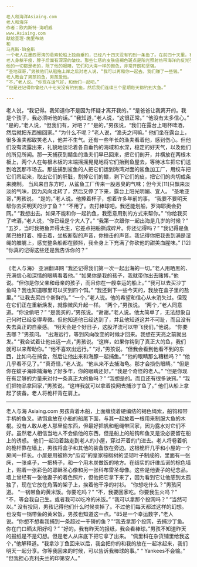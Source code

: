 ```yaml
---

老人和海洋Asiaing.com
老人和海洋
作者：欧内斯特·海明威
www.Asiaing.com
献给查理·施里布纳
和
马克斯·珀金斯
一个老人在墨西哥湾的悬索轮船上独自垂钓，已经八十四天没有钓到一条鱼了。在前四十天里，有个男孩一直陪在他身边。但是，四十天没有鱼之后，男孩的父母告诉他，这个老人现在已经彻底倒霉，是最不幸的salao，于是男孩按照他们的吩咐，换了一条船，第一周就钓到了三条大鱼。老人每天草草归来的样子让男孩觉得很难受，他总是去帮他搬运蜷缩的鱼线、鱼叉和绕在桅杆上的帆。那条帆用面粉袋做了补丁，卷起来看起来像这背没垮的失败的旗帜。
老人身躯干瘦，脖子后面有深深的皱纹。那些仁慈的皮肤癌褐色斑点是阳光照射热带海洋的反光引起的。斑点从他的脸两侧一直延伸到下颚，手上有处理重鱼绳子时留下的深深疤痕。但是这些疤痕早已经不新鲜了，和无鱼的沙漠一样古老。
他的一切都是老的，除了他的眼睛，它们和大海一样的颜色，非常开朗和坚强。
“圣地亚哥，”男孩他们从船拖上岸之后对老人说，“我可以再和你一起去。我们赚了一些钱。”
老人教会了男孩钓鱼，男孩爱他。
“不，”老人说。“你现在运气好，和他们一起吧。”
“但是还记得你曾经八十七天没有钓到鱼，然后我们连续三个星期每天都钓到大鱼。”

---
```


老人说，“我记得。我知道你不是因为怀疑才离开我的。”
“是爸爸让我离开的。我是个孩子，我必须听他的话。”
“我知道，”老人说，“这很正常。”
“他没有太多信心。”
“是的，”老人说，“但我们有，对吧？”
“是的，”男孩说，“我们在露台上喝杯啤酒，然后就把东西搬回家。”
“为什么不呢？”老人说，“渔夫之间嘛。”
他们坐在露台上，很多渔夫都取笑老人，他并不生气。还有一些年长的渔夫看着他，感到伤心。但他们没有流露出来，礼貌地谈论着各自垂钓的海域和水深，稳定的好天气，以及他们的所见所闻。那一天捕获到鲭鱼的渔夫们早已回来，把它们剖开，并横放在两根木板上，两个人在每根木板的末端摇摇晃晃地将它们抬到鱼屋去，等待冰车把它们送到哈瓦那市场去。那些捕到鲨鱼的人把它们运到海湾对面的鲨鱼加工厂，用绞车把它们吊起来，取出它们的肝脏，割掉它们的鳍，剥下它们的皮，把它们的肉切成条来腌制。
当风来自东方时，从鲨鱼工厂传来一股恶臭的气味；但今天[11]只飘来淡淡的气味，因为风向北转了，然后又停了下来，露台上阳光明媚、宜人。
“圣地亚哥，”男孩说。
“是的，”老人说。他捧着杯子，想着许多年前的事。
“我要不要明天帮你去买明天的沙丁鱼？”
“不用了。去打棒球吧。我还能划船，罗海耶奥会扔网。”
“我想出去。如果不能和你一起钓鱼，我愿意用别的方式来帮你。”
“你给我买了啤酒，”老人说，“你已经是个大人了。”
“我第一次跟你一起出海是几岁的时候？”
“五岁，当时我把鱼弄得太生，它差点把船撕成碎片。你还记得吗？”
“我记得是鱼尾巴拍打着、撞击着，坐板断裂的声音，你捶击的声音。我记得你把我丢到满是湿绳的艏艉上，感觉整条船都在颤抖，我全身上下充满了你砍他的甜美血腥味。”
[12] “你真的记得这些还是我告诉你的？”

---

《老人与海》 亚洲翻译网
“我还记得我们第一次一起出海的一切。”老人用晒黑的、充满信心和深情的眼睛看着他。”
“如果你是我的孩子，我就带你出去赌博，”他说。“但你是你父亲和母亲的孩子，而且你在一艘幸运的船上。”
“我可以去买沙丁鱼吗？我也知道哪里可以买到四个饵。”
“我还剩下一些今天的，我放在盒子里的盐里。”
“让我去买四个新鲜的。”
“一个，”老人说。他的希望和信心从未消失过。但现在它们正在重新焕发，就像微风升起一样。
“两个，”男孩说。
“两个，”老人同意道。“你没偷吧？”
“是我买的，”男孩说。“谢谢。”老人说。他太简单了，无法想象自己何时已经变得卑微。但他知道他已经达到了，并且他知道这并不可耻，而且没有失去真正的自豪感。
“明天会是个好日子，这股洋流可以带飞我们，”他说。
“你要去哪？”男孩问。
“出海远行，等到风向改变的时候才回来。我想在天亮之前就出发。”
“我会试着让他出远一点，”男孩说。“这样，如果你钩到了真正大的鱼，我们就可以来帮助你。”
“他不喜欢出远行。”
“对，”男孩说。“但我会看到他看不到的东西，比如鸟在捕食，然后让他出来和海豚一起捕鱼。”
“他的眼睛那么糟糕吗？”
“他几乎看不见了。”
“真奇怪，”老人说。“他从来不去捕海龟。那才会损伤眼睛。”
“但是你在蚊子海岸捕海龟了好多年，你的眼睛还好。”
“我是个奇怪的老人。”
“但是你现在有足够的力量来对付一条真正大的鱼吗？”
“我想是的。而且还有很多诀窍。”
“我们把物品拿回家，”男孩说。“这样我就可以拿着投网去捕沙丁鱼了。”
他们从船上拿起了装备。老人将桅杆背在肩上。

---

老人与海 Asiaing.com
男孩背着木船，上面缠绕着硬编结的褐色绳索，船钩和带手柄的鱼叉。诱饵盒放在小船的船尾下面，与其一起放着一根用来制服大鱼的木棍。没有人敢从老人那里偷东西，但最好把帆和粗绳带回家，因为露水对它们不好。虽然老人相信当地人不会偷他的东西，但是船上的船钩和鱼叉是没必要留在船上的诱惑。
他们一起沿着路走到老人的小屋，穿过开着的门进去。老人将卷着帆的桅杆靠在墙上，男孩将盒子和其他的装备放在旁边。这根桅杆几乎和小屋的一个房间一样长。小屋是用被称为“瓜诺”的皇家棕榈树的坚韧叶子制成的，里面有一张床，一张桌子，一把椅子，和一个用木炭做饭的地方。在结实的纤维瓜诺的棕色墙上，贴着一张彩色的耶稣圣心像和另一张科布雷圣母像。这些是他妻子的纪念品。墙上曾经有一张他妻子的着色照片，但他把它拿下来了，因为看到它让他感到太孤独了，现在它放在角落的架子上，挨着他干净的衬衫。
“你想吃什么？”男孩问道。
“一锅带鱼的黄米饭。你要吃吗？”
“不，我要回家吃。你要我生火吗？”
“不，等会我自己生。或者我可以吃冷的米饭。”
“我可以拿那个投网吗？”
“当然可以。”
没有投网，男孩记得他们什么时候卖掉了。不过他们每天都过这样的幻想。也没有一锅带鱼的黄米饭，男孩也知道这一点。“85是一个幸运数字，”老人说。“你想不想看我捕到一条超过一千磅的鱼？”“我去拿那个投网，去捕沙丁鱼。你在门口晒太阳好吗？”
“好的。我有昨天的报纸，我会看棒球。”男孩不知道昨天的报纸是不是幻想。但是老人从床底下把它拿了出来。
“佩里科在杂货铺里给我这个，”他解释道。“我拿沙丁鱼回来以后，我会把你的和我的放在一起冰起来，我们明天一起分享。你等我回来的时候，可以告诉我棒球的事。”
“ Yankees不会输。”
“但我担心克利夫兰的印第安人。”

